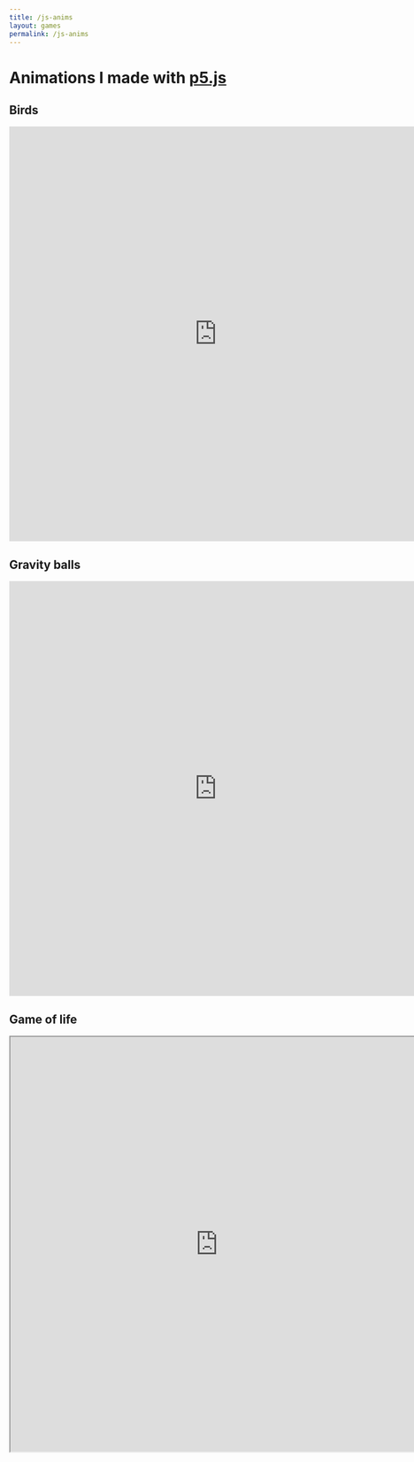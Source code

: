 ```yaml
---
title: /js-anims
layout: games
permalink: /js-anims
---
```


<h1>Animations I made with <a href="https://p5js.org/" target="_blank" rel="noopener noreferrer">p5.js</a></h1>

<h2>Birds</h2>

<iframe src="https://editor.p5js.org/Plotkine/present/NYcHr4h5V" width="750px" height="750px" frameBorder="0" title="birds"></iframe>

<h2>Gravity balls</h2>

<iframe src="https://editor.p5js.org/Plotkine/present/I-eeyxqFo" width="750px" height="750px" frameBorder="0" title="birds"></iframe>

<h2>Game of life</h2>

<iframe src="https://editor.p5js.org/Plotkine/present/I0OtMYTba" width="750px" height="750px" frameBorder="1" title="birds"></iframe>
